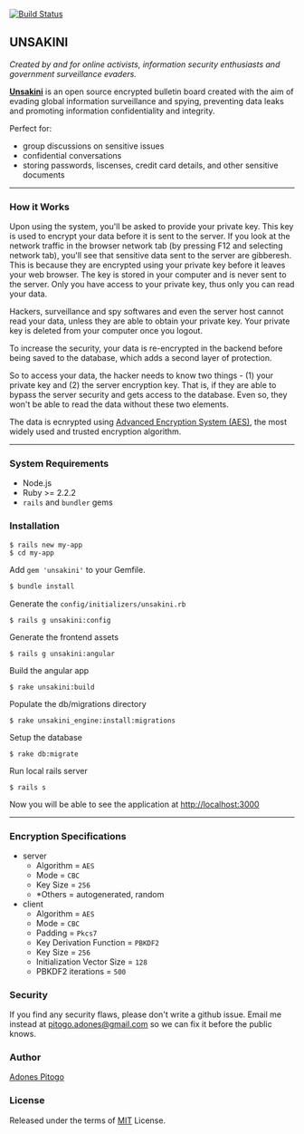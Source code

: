[![Build Status](https://travis-ci.org/adonespitogo/unsakini.svg?branch=master)](https://travis-ci.org/adonespitogo/unsakini)

UNSAKINI
-----------
*Created by and for online activists, information security enthusiasts and government surveillance evaders.*


**[Unsakini](https://www.unsakini.com)** is an open source encrypted bulletin board created with the aim of evading global information surveillance and spying, preventing data leaks and promoting information confidentiality and integrity.

Perfect for:

 - group discussions on sensitive issues
 - confidential conversations
 - storing passwords, liscenses, credit card details, and other sensitive documents


-------------------------

### How it Works
Upon using the system, you'll be asked to provide your private key. This key is used to encrypt your data before it is sent to the server. If you look at the network traffic in the browser network tab (by pressing F12 and selecting network tab), you'll see that sensitive data sent to the server are gibberesh. This is because they are encrypted using your private key before it leaves your web browser. The key is stored in your computer and is never sent to the server. Only you have access to your private key, thus only you can read your data.

Hackers, surveillance and spy softwares and even the server host cannot read your data, unless they are able to obtain your private key. Your private key is deleted from your computer once you logout.

To increase the security, your data is re-encrypted in the backend before being saved to the database, which adds a second layer of protection.

So to access your data, the hacker needs to know two things - (1) your private key and (2) the server encryption key. That is, if they are able to bypass the server security and gets access to the database. Even so, they won't be able to read the data without these two elements.

The data is ecnrypted using [Advanced Encryption System (AES)](https://en.wikipedia.org/wiki/Advanced_Encryption_Standard), the most widely used and trusted encryption algorithm.

------

### System Requirements
 - Node.js
 - Ruby >= 2.2.2
 - `rails` and `bundler` gems

### Installation

```
$ rails new my-app
$ cd my-app
```
Add `gem 'unsakini'` to your Gemfile.
```bash
$ bundle install
```
Generate the `config/initializers/unsakini.rb`
```
$ rails g unsakini:config
```
Generate the frontend assets
```
$ rails g unsakini:angular 
```
Build the angular app
```
$ rake unsakini:build
```
Populate the db/migrations directory
```
$ rake unsakini_engine:install:migrations
```
Setup the database
```
$ rake db:migrate
```

Run local rails server
```
$ rails s
```
Now you will be able to see the application at [http://localhost:3000](http://localhost:3000)

------------------------------

### Encryption Specifications

  - server
    - Algorithm = `AES`
    - Mode = `CBC`
    - Key Size = `256`
    - *Others = autogenerated, random
  - client
    - Algorithm = `AES`
    - Mode = `CBC`
    - Padding = `Pkcs7`
    - Key Derivation Function = `PBKDF2`
    - Key Size = `256`
    - Initialization Vector Size = `128`
    - PBKDF2 iterations = `500`

### Security
  If you find any security flaws, please don't write a github issue. Email me instead at pitogo.adones@gmail.com so we can fix it before the public knows.

### Author
[Adones Pitogo](http://adonespitogo.com)

### License
Released under the terms of [MIT](https://opensource.org/licenses/MIT) License.
